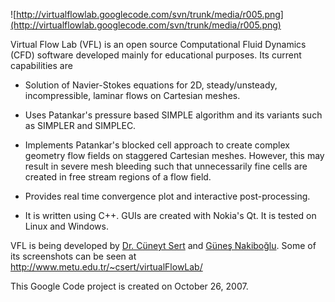 ![http://virtualflowlab.googlecode.com/svn/trunk/media/r005.png](http://virtualflowlab.googlecode.com/svn/trunk/media/r005.png)

Virtual Flow Lab (VFL) is an open source Computational Fluid Dynamics (CFD) software developed mainly for educational purposes. Its current capabilities are

- Solution of Navier-Stokes equations for 2D, steady/unsteady, incompressible, laminar flows on Cartesian meshes.

- Uses Patankar's pressure based SIMPLE algorithm and its variants such as SIMPLER and SIMPLEC.

- Implements Patankar's blocked cell approach to create complex geometry flow fields on staggered Cartesian meshes. However, this may result in severe mesh bleeding such that unnecessarily fine cells are created in free stream regions of a flow field.

- Provides real time convergence plot and interactive post-processing.

- It is written using C++. GUIs are created with Nokia's Qt. It is tested on Linux and Windows.

VFL is being developed by [Dr. Cüneyt Sert](http://www.metu.edu.tr/~csert) and [Güneş Nakiboğlu](https://sites.google.com/site/gunesnakib). Some of its screenshots can be seen at http://www.metu.edu.tr/~csert/virtualFlowLab/

This Google Code project is created on October 26, 2007.